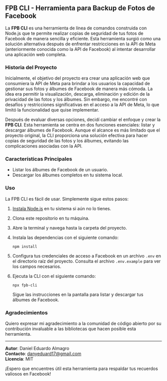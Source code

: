 ## FPB CLI - Herramienta para Backup de Fotos de Facebook

La **FPB CLI** es una herramienta de línea de comandos construida con Node.js que te permite realizar copias de seguridad de tus fotos de Facebook de manera sencilla y eficiente. Esta herramienta surgió como una solución alternativa después de enfrentar restricciones en la API de Meta (anteriormente conocida como la API de Facebook) al intentar desarrollar una aplicación web completa.

### Historia del Proyecto

Inicialmente, el objetivo del proyecto era crear una aplicación web que consumiera la API de Meta para brindar a los usuarios la capacidad de gestionar sus fotos y álbumes de Facebook de manera más cómoda. La idea era permitir la visualización, descarga, eliminación y edición de la privacidad de las fotos y los álbumes. Sin embargo, me encontré con desafíos y restricciones significativas en el acceso a la API de Meta, lo que limitó la funcionalidad que quise implementar.

Después de evaluar diversas opciones, decidí cambiar el enfoque y crear la **FPB CLI**. Esta herramienta se centra en dos funciones esenciales: listar y descargar álbumes de Facebook. Aunque el alcance es más limitado que el proyecto original, la CLI proporciona una solución efectiva para hacer copias de seguridad de las fotos y los álbumes, evitando las complicaciones asociadas con la API.

### Características Principales

- Listar los álbumes de Facebook de un usuario.
- Descargar los álbumes completos en tu sistema local.

### Uso

La FPB CLI es fácil de usar. Simplemente sigue estos pasos:

1. [Instala Node.js](https://nodejs.org/es) en tu sistema si aún no lo tienes.

2. Clona este repositorio en tu máquina.

3. Abre la terminal y navega hasta la carpeta del proyecto.

4. Instala las dependencias con el siguiente comando:

   ```
   npm install
   ```

5. Configura tus credenciales de acceso a Facebook en un archivo `.env` en el directorio raíz del proyecto. Consulta el archivo `.env.example` para ver los campos necesarios.

6. Ejecuta la CLI con el siguiente comando:

   ```
   npx fpb-cli
   ```

   Sigue las instrucciones en la pantalla para listar y descargar tus álbumes de Facebook.

### Agradecimientos

Quiero expresar mi agradecimiento a la comunidad de código abierto por su contribución invaluable a las bibliotecas que hacen posible esta herramienta.

---

**Autor**: Daniel Eduardo Almagro  
**Contacto**: danyeduard17@gmail.com  
**Licencia**: MIT

¡Espero que encuentres útil esta herramienta para respaldar tus recuerdos valiosos en Facebook!
